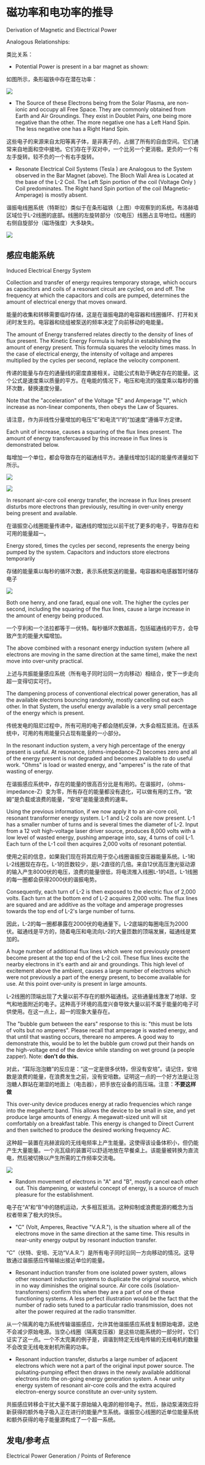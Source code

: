 # 磁功率和电功率的推导

Derivation of Magnetic and Electrical Power

Analogous Relationships:

类比关系：

- Potential Power is present in a bar magnet as shown:

如图所示，条形磁铁中存在潜在功率：

![](assets/c0005-01.png)

- The Source of these Electrons being from the Solar Plasma, are non-ionic and occupy all Free Space. They are commonly obtained from Earth and Air Groundings. They exist in Doublet Pairs, one being more negative than the other. The more negative one has a Left Hand Spin. The less negative one has a Right Hand Spin.

这些电子的来源来自太阳等离子体，是非离子的，占据了所有的自由空间。它们通常来自地面和空中接地。它们存在于双对中，一个比另一个更消极。更负的一个有左手旋转。较不负的一个有右手旋转。

- Resonate Electrical Coil Systems (Tesla ) are Analogous to the System observed in the Bar Magnet (above). The Bloch Wall Area is Located at the base of the L-2 Coil. The Left Spin portion of the coil (Voltage Only ) Coil predominates. The Right hand Spin portion of the coil (Magnetic-Amperage) is mostly absent.

谐振电线圈系统（特斯拉）类似于在条形磁铁（上图）中观察到的系统。布洛赫墙区域位于L-2线圈的底部。线圈的左旋转部分（仅电压）线圈占主导地位。线圈的右侧自旋部分（磁场强度）大多缺失。

![](assets/c0005-02.png)

## 感应电能系统

Induced Electrical Energy System

Collection and transfer of energy requires temporary storage, which occurs as capacitors and coils of a resonant circuit are cycled, on and off. The frequency at which the capacitors and coils are pumped, determines the amount of electrical energy that moves onward.

能量的收集和转移需要临时存储，这是在谐振电路的电容器和线圈循环、打开和关闭时发生的。电容器和绕组被泵送的频率决定了向前移动的电能量。

The amount of Energy transferred relates directly to the density of lines of flux present. The Kinetic Energy Formula is helpful in establishing the amount of energy present. This formula squares the velocity times mass. In the case of electrical energy, the intensity of voltage and amperes multiplied by the cycles per second, replace the velocity component.

传递的能量与存在的通量线的密度直接相关。动能公式有助于确定存在的能量。这个公式是速度乘以质量的平方。在电能的情况下，电压和电流的强度乘以每秒的循环次数，替换速度分量。

Note that the "acceleration" of the Voltage "E" and Amperage "I", which increase as non-linear components, then obeys the Law of Squares.

请注意，作为非线性分量增加的电压“E”和电流“I”的“加速度”遵循平方定律。

Each unit of increase, causes a squaring of the flux lines present. The amount of energy transfercaused by this increase in flux lines is demonstrated below.

每增加一个单位，都会导致存在的磁通线平方。通量线增加引起的能量传递量如下所示。

![](assets/c0005-03.png)

![](assets/c0005-04.png)

In resonant air-core coil energy transfer, the increase in flux lines present disturbs more electrons than previously, resulting in over-unity energy being present and available.

在谐振空心线圈能量传递中，磁通线的增加比以前干扰了更多的电子，导致存在和可用的能量超一。

Energy stored, times the cycles per second, represents the energy being pumped by the system.  Capacitors and inductors store electrons temporarily

存储的能量乘以每秒的循环次数，表示系统泵送的能量。电容器和电感器暂时储存电子

![](assets/c0005-05.png)

Both one henry, and one farad, equal one volt. The higher the cycles per second, including the squaring of the flux lines, cause a large increase in the amount of energy being produced.

一个亨利和一个法拉都等于一伏特。每秒循环次数越高，包括磁通线的平方，会导致产生的能量大幅增加。

The above combined with a resonant energy induction system (where all electrons are moving in the same direction at the same time), make the next move into over-unity practical.

上述与共振能量感应系统（所有电子同时沿同一方向移动）相结合，使下一步走向超一变得切实可行。

The dampening process of conventional electrical power generation, has all the available electrons bouncing randomly, mostly cancelling out each other. In that System, the useful energy available is a very small percentage of the energy which is present.

传统发电的阻尼过程中，所有可用的电子都会随机反弹，大多会相互抵消。在该系统中，可用的有用能量只占现有能量的一小部分。

In the resonant induction system, a very high percentage of the energy present is useful. At resonance, (ohms-impedance-Z) becomes zero and all of the energy present is not degraded and becomes available to do useful work. "Ohms" is load or wasted energy, and "amperes" is the rate of that wasting of energy.

在谐振感应系统中，存在的能量的很高百分比是有用的。在谐振时，（ohms-impedance-Z）变为零，所有存在的能量都没有退化，可以做有用的工作。“欧姆”是负载或浪费的能量，“安培”是能量浪费的速率。

Using the previous information, if we now apply it to an air-core coil, resonant transformer energy system. L-1 and L-2 coils are now present. L-1 has a smaller number of turns and is several times the diameter of L-2. Input from a 12 volt high-voltage laser driver source, produces 8,000 volts with a low level of wasted energy, pushing amperage into, say, 4 turns of coil L-1. Each turn of the L-1 coil then acquires 2,000 volts of resonant potential.

使用之前的信息，如果我们现在将其应用于空心线圈谐振变压器能量系统。L-1和L-2线圈现在存在。L-1的匝数较少，是L-2直径的几倍。来自12伏高压激光驱动源的输入产生8000伏的电压，浪费的能量很低，将电流推入线圈L-1的4匝。L-1线圈的每一圈都会获得2000伏的谐振电势。

Consequently, each turn of L-2 is then exposed to the electric flux of 2,000 volts. Each turn at the bottom end of L-2 acquires 2,000 volts. The flux lines are squared and are additive as the voltage and amperage progresses towards the top end of L-2's large number of turns.

因此，L-2的每一圈都暴露在2000伏的电通量下。L-2底端的每圈电压为2000伏。磁通线是平方的，随着电压和电流向L-2的大量匝数的顶端发展，磁通线是累加的。

A huge number of additional flux lines which were not previously present become present at the top end of the L-2 coil. These flux lines excite the nearby electrons in it's earth and air and groundings. This high level of excitement above the ambient, causes a large number of electrons which were not previously a part of the energy present, to become available for use.  At this point over-unity is present in large amounts.

L-2线圈的顶端出现了大量以前不存在的额外磁通线。这些通量线激发了地球、空气和地面附近的电子。这种高于环境的高度兴奋导致大量以前不属于能量的电子可供使用。在这一点上，超一的现象大量存在。

The "bubble gum between the ears" response to this is: "this must be lots of volts but no amperes". Please recall that amperage is wasted energy, and that until that wasting occurs, thereare no amperes. A good way to demonstrate this, would be to let the bubble gum crowd put their hands on the high-voltage end of the device while standing on wet ground (a people zapper). Note: **don't do this.**

对此，“耳际泡泡糖”的反应是：“这一定是很多伏特，但没有安培”。请记住，安培数是浪费的能量，在浪费发生之前，没有安培数。证明这一点的一个好方法是让泡泡糖人群站在潮湿的地面上（电击器），把手放在设备的高压端。注意：**不要这样做**

This over-unity device produces energy at radio frequencies which range into the megahertz band. This allows the device to be small in size, and yet produce large amounts of energy. A megawatt-sized unit will sit comfortably on a breakfast table. This energy is changed to Direct Current and then switched to produce the desired working frequency AC.

这种超一装置在兆赫波段的无线电频率上产生能量。这使得该设备体积小，但仍能产生大量能量。一个兆瓦级的装置可以舒适地放在早餐桌上。该能量被转换为直流电，然后被切换以产生所需的工作频率交流电。

![](assets/c0005-06.png)

- Random movement of electrons in "A" and "B", mostly cancel each other out. This dampening, or wasteful concept of energy, is a source of much pleasure for the establishment.

电子在“A”和“B”中的随机运动，大多相互抵消。这种抑制或浪费能源的概念为当权者带来了极大的快乐。

- "C" (Volt, Amperes, Reactive "V.A.R."), is the situation where all of the electrons move in the same direction at the same time. This results in near-unity energy output by resonant induction transfer.

“C”（伏特、安培、无功“V.A.R.”）是所有电子同时沿同一方向移动的情况。这导致通过谐振感应传输输出接近单位的能量。

- Resonant induction transfer from one isolated power system, allows other resonant induction systems to duplicate the original source, which in no way diminishes the original source. Air core coils (isolation-transformers) confirm this when they are a part of one of these functioning systems. A less perfect illustration would be the fact that the number of radio sets tuned to a particular radio transmission, does not alter the power required at the radio transmitter.

从一个隔离的电力系统传输谐振感应，允许其他谐振感应系统复制原始电源，这绝不会减少原始电源。当空心线圈（隔离变压器）是这些功能系统的一部分时，它们证实了这一点。一个不太完美的例子是，调谐到特定无线电传输的无线电机的数量不会改变无线电发射机所需的功率。

- Resonant induction transfer, disturbs a large number of adjacent electrons which were not a part of the original input power source. The pulsating-pumping effect then draws in the newly available additional electrons into the on-going energy generation system. A near unity energy system of resonant air-core coils and the extra acquired electron-energy source constitute an over-unity system.

共振感应转移会干扰大量不属于原始输入电源的相邻电子。然后，脉动泵浦效应将新获得的额外电子吸入正在进行的能量产生系统。谐振空心线圈的近单位能量系统和额外获得的电子能量源构成了一个超一系统。

## 发电/参考点

Electrical Power Generation / Points of Reference

